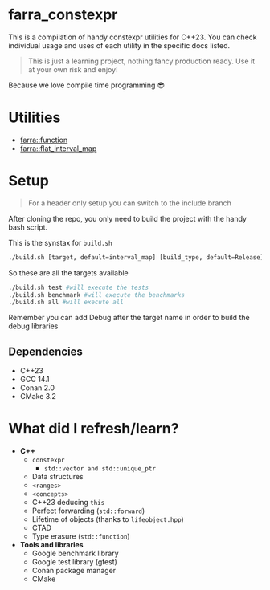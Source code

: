 # farra_constexpr
This is a compilation of handy constexpr utilities for C++23.
You can check individual usage and uses of each utility in the specific docs listed.

> This is just a learning project, nothing fancy production ready. Use it at your own risk and enjoy! 
> 
Because we love compile time programming 😎 

# Utilities
* [farra::function](docs/function.md)
* [farra::flat_interval_map](docs/interval_map.md)


# Setup
> For a header only setup you can switch to the include branch

After cloning the repo, you only need to build the project with the handy bash script.

This is the synstax for `build.sh` 
```bash
./build.sh [target, default=interval_map] [build_type, default=Release]
```
So these are all the targets available
```bash
./build.sh test #will execute the tests
./build.sh benchmark #will execute the benchmarks
./build.sh all #will execute all
```
Remember you can add Debug after the target name in order to build the debug libraries 

## Dependencies
* C++23
* GCC 14.1
* Conan 2.0
* CMake 3.2

# What did I refresh/learn?
* **C++**
  * `constexpr`
    * `std::vector and std::unique_ptr`
  * Data structures
  * `<ranges>`
  * `<concepts>`
  * C++23 deducing `this`
  * Perfect forwarding (`std::forward`)
  * Lifetime of objects (thanks to `lifeobject.hpp`)
  * CTAD
  * Type erasure (`std::function`)
* **Tools and libraries**
  * Google benchmark library
  * Google test library (gtest)
  * Conan package manager
  * CMake 